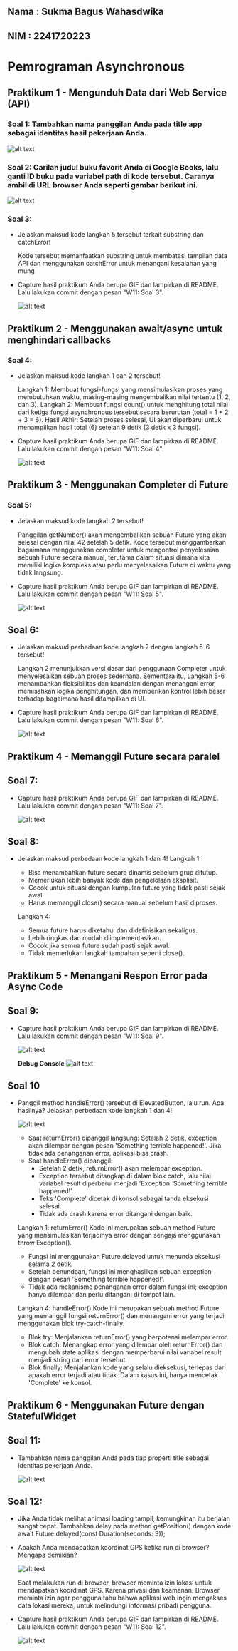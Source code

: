 ## **Nama : Sukma Bagus Wahasdwika**

## **NIM  : 2241720223**

# **Pemrograman Asynchronous**

## **Praktikum 1 - Mengunduh Data dari Web Service (API)**

### **Soal 1: Tambahkan nama panggilan Anda pada title app sebagai identitas hasil pekerjaan Anda.**

![alt text](image.png)

### **Soal 2: Carilah judul buku favorit Anda di Google Books, lalu ganti ID buku pada variabel path di kode tersebut. Caranya ambil di URL browser Anda seperti gambar berikut ini.**

![alt text](image-1.png)

### **Soal 3:**
* Jelaskan maksud kode langkah 5 tersebut terkait substring dan catchError!

    Kode tersebut memanfaatkan substring untuk membatasi tampilan data API dan menggunakan catchError untuk menangani kesalahan yang mung
* Capture hasil praktikum Anda berupa GIF dan lampirkan di README. Lalu lakukan commit dengan pesan "W11: Soal 3".

    ![alt text](image-2.png)

## **Praktikum 2 - Menggunakan await/async untuk menghindari callbacks**

### **Soal 4:**
* Jelaskan maksud kode langkah 1 dan 2 tersebut!

    Langkah 1: Membuat fungsi-fungsi yang mensimulasikan proses yang membutuhkan waktu, masing-masing mengembalikan nilai tertentu (1, 2, dan 3).
    Langkah 2: Membuat fungsi count() untuk menghitung total nilai dari ketiga fungsi asynchronous tersebut secara berurutan (total = 1 + 2 + 3 = 6).
    Hasil Akhir: Setelah proses selesai, UI akan diperbarui untuk menampilkan hasil total (6) setelah 9 detik (3 detik x 3 fungsi).

* Capture hasil praktikum Anda berupa GIF dan lampirkan di README. Lalu lakukan commit dengan pesan "W11: Soal 4".

    ![alt text](gif/praktikum2.gif)


## **Praktikum  3 - Menggunakan Completer di Future**

### **Soal 5:**
* Jelaskan maksud kode langkah 2 tersebut!

    Panggilan getNumber() akan mengembalikan sebuah Future yang akan selesai dengan nilai 42 setelah 5 detik.
    Kode tersebut menggambarkan bagaimana menggunakan completer untuk mengontrol penyelesaian sebuah Future secara manual, terutama dalam situasi dimana kita memiliki logika kompleks atau perlu menyelesaikan Future di waktu yang tidak langsung.

* Capture hasil praktikum Anda berupa GIF dan lampirkan di README. Lalu lakukan commit dengan pesan "W11: Soal 5".

    ![alt text](gif/praktikum3.gif)

## **Soal 6:**
* Jelaskan maksud perbedaan kode langkah 2 dengan langkah 5-6 tersebut!

    Langkah 2 menunjukkan versi dasar dari penggunaan Completer untuk menyelesaikan sebuah proses sederhana. Sementara itu, Langkah 5-6 menambahkan fleksibilitas dan keandalan dengan menangani error, memisahkan logika penghitungan, dan memberikan kontrol lebih besar terhadap bagaimana hasil ditampilkan di UI.

* Capture hasil praktikum Anda berupa GIF dan lampirkan di README. Lalu lakukan commit dengan pesan "W11: Soal 6".

    ![alt text](gif/praktikum3.1.gif)


## **Praktikum  4 - Memanggil Future secara paralel**

## **Soal 7:**
* Capture hasil praktikum Anda berupa GIF dan lampirkan di README. Lalu lakukan commit dengan pesan "W11: Soal 7".

    ![alt text](gif/praktikum4.gif)

## **Soal 8:**
* Jelaskan maksud perbedaan kode langkah 1 dan 4!
    Langkah 1:
    - Bisa menambahkan future secara dinamis sebelum grup ditutup.	
    - Memerlukan lebih banyak kode dan pengelolaan eksplisit.
    - 	Cocok untuk situasi dengan kumpulan future yang tidak pasti sejak awal.
    - Harus memanggil close() secara manual sebelum hasil diproses.	

    Langkah 4:
    - Semua future harus diketahui dan didefinisikan sekaligus.
    - Lebih ringkas dan mudah diimplementasikan.
    - Cocok jika semua future sudah pasti sejak awal.
	- Tidak memerlukan langkah tambahan seperti close().

## **Praktikum  5 - Menangani Respon Error pada Async Code**

## **Soal 9:**
* Capture hasil praktikum Anda berupa GIF dan lampirkan di README. Lalu lakukan commit dengan pesan "W11: Soal 9".

    ![alt text](gif/praktikum5.gif)

    **Debug Console**
    ![alt text](gif/Praktikum5debug.png)

## **Soal 10**
* Panggil method handleError() tersebut di ElevatedButton, lalu run. Apa hasilnya? Jelaskan perbedaan kode langkah 1 dan 4!

    ![alt text](gif/praktikum5.1.gif)

    - Saat returnError() dipanggil langsung:
        Setelah 2 detik, exception akan dilempar dengan pesan 'Something terrible happened!'. Jika tidak ada penanganan error, aplikasi bisa crash.
    - Saat handleError() dipanggil:
        - Setelah 2 detik, returnError() akan melempar exception.
        - Exception tersebut ditangkap di dalam blok catch, lalu nilai variabel result diperbarui menjadi 'Exception: Something terrible happened!'.
        - Teks 'Complete' dicetak di konsol sebagai tanda eksekusi selesai.
        - Tidak ada crash karena error ditangani dengan baik.

    Langkah 1: returnError()
    Kode ini merupakan sebuah method Future yang mensimulasikan terjadinya error dengan sengaja menggunakan throw Exception().

    - Fungsi ini menggunakan Future.delayed untuk menunda eksekusi selama 2 detik.
    - Setelah penundaan, fungsi ini menghasilkan sebuah exception dengan pesan 'Something terrible happened!'.
    - Tidak ada mekanisme penanganan error dalam fungsi ini; exception hanya dilempar dan perlu ditangani di tempat lain.

    Langkah 4: handleError()
    Kode ini merupakan sebuah method Future yang memanggil fungsi returnError() dan menangani error yang terjadi menggunakan blok try-catch-finally.

    - Blok try:
        Menjalankan returnError() yang berpotensi melempar error.
    - Blok catch:
        Menangkap error yang dilempar oleh returnError() dan mengubah state aplikasi dengan memperbarui nilai variabel result menjadi string dari error tersebut.
    - Blok finally:
        Menjalankan kode yang selalu dieksekusi, terlepas dari apakah error terjadi atau tidak. Dalam kasus ini, hanya mencetak 'Complete' ke konsol.

## **Praktikum  6 - Menggunakan Future dengan StatefulWidget**

## **Soal 11:**
* Tambahkan nama panggilan Anda pada tiap properti title sebagai identitas pekerjaan Anda.

    ![alt text](gif/praktikum6.png)

## **Soal 12:**
* Jika Anda tidak melihat animasi loading tampil, kemungkinan itu berjalan sangat cepat. Tambahkan delay pada method getPosition() dengan kode await Future.delayed(const Duration(seconds: 3));
* Apakah Anda mendapatkan koordinat GPS ketika run di browser? Mengapa demikian?

    ![alt text](gif/praktikum6browser.png)

    Saat melakukan run di browser, browser meminta izin lokasi untuk mendapatkan koordinat GPS. Karena  privasi dan keamanan. Browser meminta izin agar pengguna tahu bahwa aplikasi web ingin mengakses data lokasi mereka, untuk melindungi informasi pribadi pengguna.

* Capture hasil praktikum Anda berupa GIF dan lampirkan di README. Lalu lakukan commit dengan pesan "W11: Soal 12".

    ![alt text](gif/praktikum6.1.gif)


